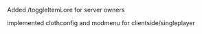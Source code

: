 Added /toggleItemLore for server owners

implemented clothconfig and modmenu for clientside/singleplayer
